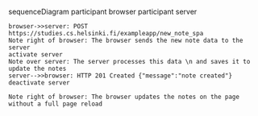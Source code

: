 sequenceDiagram
participant browser
participant server

    browser->>server: POST https://studies.cs.helsinki.fi/exampleapp/new_note_spa
    Note right of browser: The browser sends the new note data to the server
    activate server
    Note over server: The server processes this data \n and saves it to update the notes
    server-->>browser: HTTP 201 Created {"message":"note created"}
    deactivate server

    Note right of browser: The browser updates the notes on the page without a full page reload
